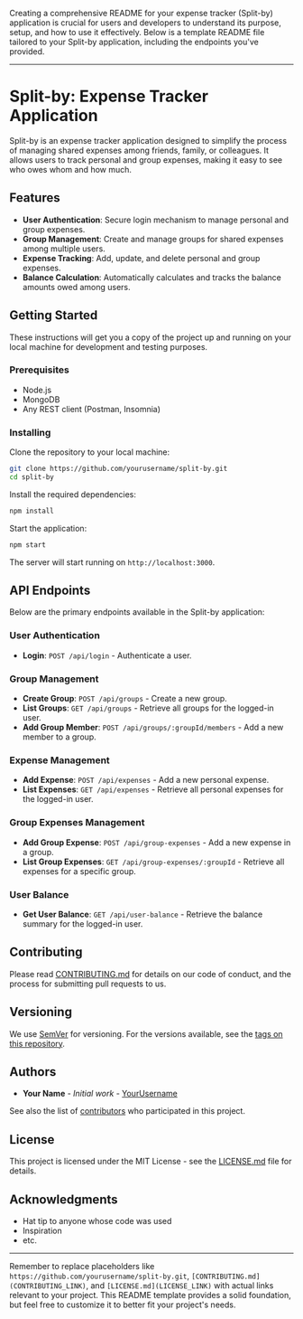 Creating a comprehensive README for your expense tracker (Split-by) application is crucial for users and developers to understand its purpose, setup, and how to use it effectively. Below is a template README file tailored to your Split-by application, including the endpoints you've provided.

---

# Split-by: Expense Tracker Application

Split-by is an expense tracker application designed to simplify the process of managing shared expenses among friends, family, or colleagues. It allows users to track personal and group expenses, making it easy to see who owes whom and how much.

## Features

- **User Authentication**: Secure login mechanism to manage personal and group expenses.
- **Group Management**: Create and manage groups for shared expenses among multiple users.
- **Expense Tracking**: Add, update, and delete personal and group expenses.
- **Balance Calculation**: Automatically calculates and tracks the balance amounts owed among users.

## Getting Started

These instructions will get you a copy of the project up and running on your local machine for development and testing purposes.

### Prerequisites

- Node.js
- MongoDB
- Any REST client (Postman, Insomnia)

### Installing

Clone the repository to your local machine:

```bash
git clone https://github.com/yourusername/split-by.git
cd split-by
```

Install the required dependencies:

```bash
npm install
```

Start the application:

```bash
npm start
```

The server will start running on `http://localhost:3000`.

## API Endpoints

Below are the primary endpoints available in the Split-by application:

### User Authentication

- **Login**: `POST /api/login` - Authenticate a user.

### Group Management

- **Create Group**: `POST /api/groups` - Create a new group.
- **List Groups**: `GET /api/groups` - Retrieve all groups for the logged-in user.
- **Add Group Member**: `POST /api/groups/:groupId/members` - Add a new member to a group.

### Expense Management

- **Add Expense**: `POST /api/expenses` - Add a new personal expense.
- **List Expenses**: `GET /api/expenses` - Retrieve all personal expenses for the logged-in user.

### Group Expenses Management

- **Add Group Expense**: `POST /api/group-expenses` - Add a new expense in a group.
- **List Group Expenses**: `GET /api/group-expenses/:groupId` - Retrieve all expenses for a specific group.

### User Balance

- **Get User Balance**: `GET /api/user-balance` - Retrieve the balance summary for the logged-in user.

## Contributing

Please read [CONTRIBUTING.md](CONTRIBUTING_LINK) for details on our code of conduct, and the process for submitting pull requests to us.

## Versioning

We use [SemVer](http://semver.org/) for versioning. For the versions available, see the [tags on this repository](https://github.com/yourusername/split-by/tags).

## Authors

- **Your Name** - *Initial work* - [YourUsername](https://github.com/yourusername)

See also the list of [contributors](https://github.com/yourusername/split-by/contributors) who participated in this project.

## License

This project is licensed under the MIT License - see the [LICENSE.md](LICENSE_LINK) file for details.

## Acknowledgments

- Hat tip to anyone whose code was used
- Inspiration
- etc.

---

Remember to replace placeholders like `https://github.com/yourusername/split-by.git`, `[CONTRIBUTING.md](CONTRIBUTING_LINK)`, and `[LICENSE.md](LICENSE_LINK)` with actual links relevant to your project. This README template provides a solid foundation, but feel free to customize it to better fit your project's needs.

